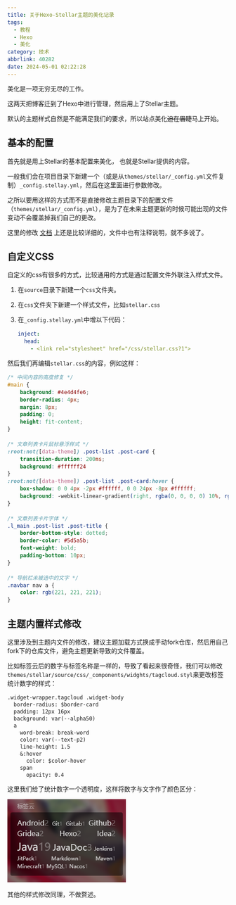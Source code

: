 ```yaml
---
title: 关于Hexo-Stellar主题的美化记录
tags:
  - 教程
  - Hexo
  - 美化
category: 技术
abbrlink: 40282
date: 2024-05-01 02:22:28
---
```

美化是一项无穷无尽的工作。
<!-- more -->

这两天把博客迁到了Hexo中进行管理，然后用上了Stellar主题。

默认的主题样式自然是不能满足我们的要求，所以站点美化~~迫在眉睫~~马上开始。

## 基本的配置

首先就是用上Stellar的基本配置来美化， 也就是Stellar提供的内容。

一般我们会在项目目录下新建一个（或是从`themes/stellar/_config.yml`文件复制）`_config.stellay.yml`，然后在这里面进行参数修改。

之所以要用这样的方式而不是直接修改主题目录下的配置文件（`themes/stellar/_config.yml`），是为了在未来主题更新的时候可能出现的文件变动不会覆盖掉我们自己的更改。

这里的修改 [文档](https://xaoxuu.com/wiki/stellar/theme-settings/) 上还是比较详细的，文件中也有注释说明，就不多说了。

## 自定义CSS

自定义的css有很多的方式，比较通用的方式是通过配置文件外联注入样式文件。

1. 在`source`目录下新建一个`css`文件夹。
2. 在`css`文件夹下新建一个样式文件，比如`stellar.css`
3. 在`_config.stellay.yml`中增以下代码：

    ```yml
    inject:
      head:
        - <link rel="stylesheet" href="/css/stellar.css?1">
    ```

然后我们再编辑`stellar.css`的内容，例如这样：

```css
/* 中间内容的高度修复 */
#main {
    background: #4e4d4fe6;
    border-radius: 4px;
    margin: 8px;
    padding: 0;
    height: fit-content;
}

/* 文章列表卡片鼠标悬浮样式 */
:root:not([data-theme]) .post-list .post-card {
    transition-duration: 200ms;
    background: #ffffff24
}
:root:not([data-theme]) .post-list .post-card:hover {
    box-shadow: 0 0 4px -2px #ffffff, 0 0 24px -8px #ffffff;
    background: -webkit-linear-gradient(right, rgba(0, 0, 0, 0) 10%, rgb(0 0 0 / 60%) 60%);
}

/* 文章列表卡片字体 */
.l_main .post-list .post-title {
    border-bottom-style: dotted;
    border-color: #5d5a5b;
    font-weight: bold;
    padding-bottom: 10px;
}

/* 导航栏未被选中的文字 */
.navbar nav a {
    color: rgb(221, 221, 221);
}
```

## 主题内置样式修改

这里涉及到主题内文件的修改，建议主题加载方式换成手动fork仓库，然后用自己fork下的仓库文件，避免主题更新导致的文件覆盖。

比如标签云后的数字与标签名称是一样的，导致了看起来很奇怪，我们可以修改`themes/stellar/source/css/_components/widghts/tagcloud.styl`来更改标签统计数字的样式：

```styl themes/stellar/source/css/_components/widghts/tagcloud.styl
.widget-wrapper.tagcloud .widget-body
  border-radius: $border-card
  padding: 12px 16px
  background: var(--alpha50)
  a  
    word-break: break-word
    color: var(--text-p2)
    line-height: 1.5
    &:hover
      color: $color-hover
    span
      opacity: 0.4
```

这里我们给了统计数字一个透明度，这样将数字与文字作了颜色区分：

![tagcloud](/images/hexo_stellar_style/tag_cloud.png)

其他的样式修改同理，不做赘述。